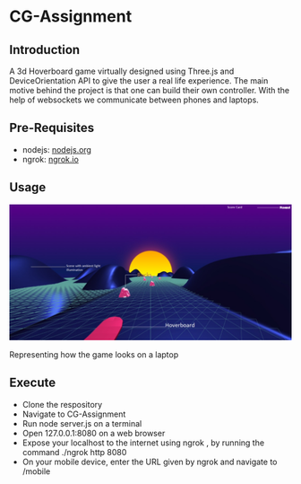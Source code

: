 # CG-Assignment

## Introduction
A 3d Hoverboard game virtually designed using Three.js and DeviceOrientation API to give the user a real life experience. The main motive behind the project is that one can build their own controller. With the help of websockets we communicate between phones and laptops. 

## Pre-Requisites
- nodejs: [nodejs.org](nodejs.org)
- ngrok: [ngrok.io](ngrok.com)

## Usage
<img src="public/final.jpg">

Representing how the game looks on a laptop

## Execute
- Clone the respository
- Navigate to CG-Assignment
- Run node server.js on a terminal
- Open 127.0.0.1:8080 on a web browser 
- Expose your localhost to the internet using ngrok , by running the command   ./ngrok http 8080
- On your mobile device, enter the URL given by ngrok and navigate to /mobile
